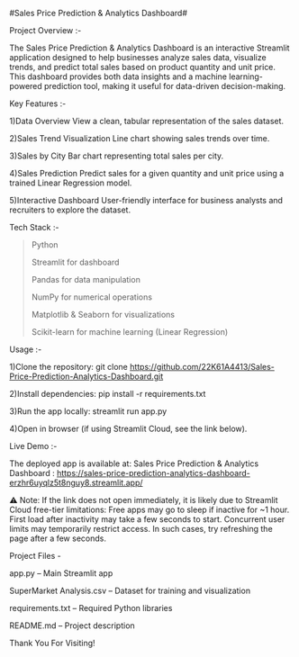 #Sales Price Prediction & Analytics Dashboard#

Project Overview :-

The Sales Price Prediction & Analytics Dashboard is an interactive Streamlit application designed to help businesses analyze sales data, visualize trends, and predict total sales based on product quantity and unit price. This dashboard provides both data insights and a machine learning-powered prediction tool, making it useful for data-driven decision-making.

Key Features :-

1)Data Overview
      View a clean, tabular representation of the sales dataset.
      
2)Sales Trend Visualization
      Line chart showing sales trends over time.

3)Sales by City
      Bar chart representing total sales per city.
      
4)Sales Prediction
      Predict sales for a given quantity and unit price using a trained Linear Regression model.
      
5)Interactive Dashboard
      User-friendly interface for business analysts and recruiters to explore the dataset.
      

Tech Stack :-

> Python
> 
> Streamlit for dashboard
> 
> Pandas for data manipulation
> 
> NumPy for numerical operations
> 
> Matplotlib & Seaborn for visualizations
> 
> Scikit-learn for machine learning (Linear Regression)

Usage :-

1)Clone the repository:
      git clone https://github.com/22K61A4413/Sales-Price-Prediction-Analytics-Dashboard.git
      
2)Install dependencies:
      pip install -r requirements.txt
      
3)Run the app locally:
      streamlit run app.py
      
4)Open in browser (if using Streamlit Cloud, see the link below).

Live Demo :-

The deployed app is available at:
Sales Price Prediction & Analytics Dashboard : https://sales-price-prediction-analytics-dashboard-erzhr6uyqlz5t8nguy8.streamlit.app/

⚠️ Note: If the link does not open immediately, it is likely due to Streamlit Cloud free-tier limitations:
Free apps may go to sleep if inactive for ~1 hour.
First load after inactivity may take a few seconds to start.
Concurrent user limits may temporarily restrict access.
In such cases, try refreshing the page after a few seconds.

Project Files -

app.py – Main Streamlit app

SuperMarket Analysis.csv – Dataset for training and visualization

requirements.txt – Required Python libraries

README.md – Project description


Thank You For Visiting!
